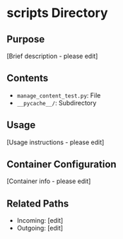
# scripts Directory

## Purpose
[Brief description - please edit]

## Contents
- `manage_content_test.py`: File
- `__pycache__/`: Subdirectory

## Usage
[Usage instructions - please edit]

## Container Configuration
[Container info - please edit]

## Related Paths
- Incoming: [edit]
- Outgoing: [edit]
